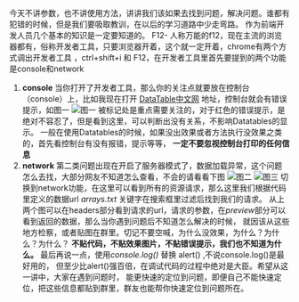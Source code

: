 今天不讲参数，也不讲使用方法，讲讲我们该如果去找到问题，解决问题。谁都有犯错的时候，但是我们要吸取教训，在以后的学习道路中少走弯路。 作为前端开发人员几个基本的知识是一定要知道的。
F12- 人称万能的f12，现在主流的浏览器都有，俗称开发者工具，只要浏览器开着，这个就一定开着，chrome有两个方式调出开发者工具 ，ctrl+shift+i 和 F12，在开发者工具里首先要提到的两个功能是console和network
1. **console**
当你打开了开发者工具，那么你的关注点就要放在控制台（console）上，比如我现在打开
[DataTable中文网](http://datatables.club/) 地址，控制台就会有错误提示，如图一
![图一]({{site.baseurl}}/images/daily/2016-04-22/1.png "图一")
被标记处是重点需要关注的，对于红色的错误提示，是绝对不容忍了，但是看到这里，可以判断出没有关系，不影响Datatables的显示。
一般在使用Datatables的时候，如果没出效果或者方法执行没效果之类的，首先看控制台有没有报错，提示等等，
**一定不要忽视控制台打印的任何信息**
2. **network**
第二类问题出现在开启了服务器模式了，数据加载异常，这个问题怎么去找，大部分网友不知道怎么查看，不会的请看看下图
![图二]({{site.baseurl}}/images/daily/2016-04-22/2.png "图二")
![图三]({{site.baseurl}}/images/daily/2016-04-22/3.png "图三")
切换到network功能，在这里可以看到所有的资源请求，那么这里我们根据代码里定义的数据url *arrays.txt* 关键字在搜索框里过滤后找到我们的请求。
从上两个图可以在headers部分看到请求的url，请求的参数，在*preview*部分可以看到返回的数据，那么当你遇到问题后不知道怎么解决的时候，
就因该从这些地方检察，或者贴图在群里。切记不要空喊，为什么没效果，为什么？为什么？为什么？
**不贴代码，不贴效果图片，不贴错误提示，我们也不知道为什么。**
最后再说一点，使用*console.log()* 替换 alert() ,不说console.log()是最好用的，
但至少比alert()强百倍，在调试代码的过程中绝对是大臣。希望从这一讲中，大家在遇到问题时，
能更快速的定位到问题，即便自己不能快速定位，把这些信息都贴到群里，群友也能帮你快速定位到问题所在。
